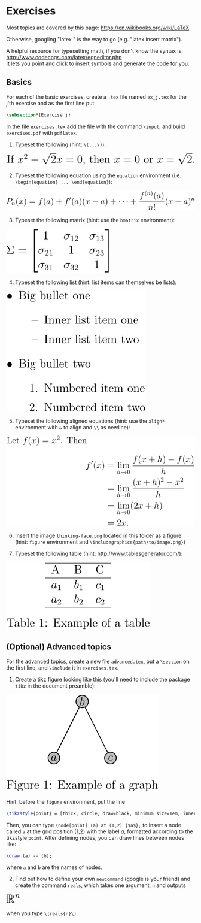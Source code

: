# Exercises

Most topics are covered by this page: <https://en.wikibooks.org/wiki/LaTeX>

Otherwise, googling "latex <topic>" is the way to go (e.g. "latex insert matrix").

A helpful resource for typesetting math, if you don't know the syntax is: <http://www.codecogs.com/latex/eqneditor.php>  
It lets you point and click to insert symbols and generate the code for you.

## Basics 

For each of the basic exercises, create a `.tex` file named `ex_j.tex` for the j'th exercise and as the first line put

```tex
\subsection*{Exercise j}
```

In the file `exercises.tex` add the file with the command `\input`, and build `exercises.pdf` with `pdflatex`.

1. Typeset the following (hint: `\(...\)`):

![](img/math-inline-1.svg)

2. Typeset the following equation using the `equation` environment (i.e. `\begin{equation} ... \end{equation}`):

![](img/math-display-1.svg)

3. Typeset the following matrix (hint: use the `bmatrix` environment):

![](img/matrix.svg)

4. Typeset the following list (hint: list items can themselves be lists):

![](img/list.svg)

5. Typeset the following aligned equations (hint: use the `align*` environment with `&` to align and `\\` as newline):

![](img/math-align-1.svg)

6. Insert the image `thinking-face.png` located in this folder as a figure (hint: `figure` environment and `\includegraphics{path/to/image.png}`)

7. Typeset the following table (hint: <http://www.tablesgenerator.com/>):

![](img/tab.svg)




## (Optional) Advanced topics

For the advanced topics, create a new file `advanced.tex`, put a `\section` on the first line, and `\include` it in `exercises.tex`.

1. Create a tikz figure looking like this (you'll need to include the package `tikz` in the document preamble):

![](img/tikz.svg)

Hint: before the `figure` environment, put the line

```tex
\tikzstyle{point} = [thick, circle, draw=black, minimum size=1em, inner sep=1pt, fill=lightgray]
```

Then, you can type `\node[point] (a) at (1,2) {$a$};` to insert a node called `a` at the grid position (1,2) with the label _a_, formatted according to the tikzstyle `point`.
After defining nodes, you can draw lines between nodes like:

```tex
\draw (a) -- (b);
```

where `a` and `b` are the names of nodes.

2. Find out how to define your own `newcommand` (google is your friend) and create the command `reals`, which takes one argument, `n` and outputs 

![](img/newcommand.svg)

when you type `\(reals{n}\)`.
